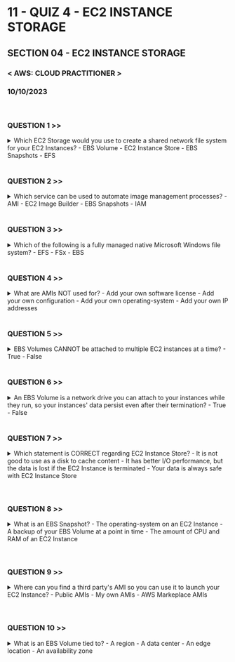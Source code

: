 # 11 - QUIZ 4 - EC2 INSTANCE STORAGE
## SECTION 04 - EC2 INSTANCE STORAGE<br>
### < AWS: CLOUD PRACTITIONER > <br>
### 10/10/2023 <br>


<br>

### QUESTION 1 >>

<details>
    <summary>
    Which EC2 Storage would you use to create a shared network file system for your EC2 Instances?
      - EBS Volume
      - EC2 Instance Store
      - EBS Snapshots
      - EFS
    </summary>
  Amazon EFS is a fully managed service that makes it easy to set up, scale, and cost-optimize file storage in the Amazon Cloud.
</details>

<br>

### QUESTION 2 >>

<details>
    <summary>
    Which service can be used to automate image management processes?
      - AMI
      - EC2 Image Builder
      - EBS Snapshots
      - IAM
    </summary>
  EC2 Image Builder is an automated pipepline for the creation, maintenance, validation, sharing and deployment of Linux or Windows images for use on AWS and on-premises
</details>

<br>

### QUESTION 3 >>

<details>
    <summary>
    Which of the following is a fully managed native Microsoft Windows file system?
      - EFS
      - FSx
      - EBS
    </summary>
  Amazon FSx makes it easy and cost effective to launch and run popular file systems that are fully managed by AWS. It comes in two offerings: FSx for Windows File Server (used for business applications), and FSx for Lustre (used for high-performance computing)
</details>

<br>


### QUESTION 4 >>

<details>
    <summary>
    What are AMIs NOT used for?
      - Add your own software license
      - Add your own configuration
      - Add your own operating-system
      - Add your own IP addresses
    </summary>
  You cannot use AMIs to add your IP addresses. IP addresses are added to an instance as you create it.
</details>

<br>

### QUESTION 5 >>

<details>
    <summary>
    EBS Volumes CANNOT be attached to multiple EC2 instances at a time?
      - True
      - False
    </summary>
  EBS Volumes can be attached to only one EC2 Instance at a time, but EC2 Instances can have multiple EBS Volumes attached to them.
</details>

<br>


### QUESTION 6 >>

<details>
    <summary>
    An EBS Volume is a network drive you can attach to your instances while they run, so your instances' data persist even after their termination?
      - True
      - False
    </summary>
  EBS Volumes allow instances' data to persist even after their termination
</details>

<br>


### QUESTION 7 >>

<details>
    <summary>
    Which statement is CORRECT regarding EC2 Instance Store?
      - It is not good to use as a disk to cache content
      - It has better I/O performance, but the data is lost if the EC2 Instance is terminated
      - Your data is always safe with EC2 Instance Store
    </summary>
  EC2 Instance Store has a better I/O performance, but data is lost if the EC2 Instance is stopped or terminated, or when the underlying disk drive fails.
</details>

<br>


<br>


### QUESTION 8 >>

<details>
    <summary>
    What is an EBS Snapshot?
      - The operating-system on an EC2 Instance
      - A backup of your EBS Volume at a point in time
      - The amount of CPU and RAM of an EC2 Instance
    </summary>
  EBS Snapshots are used to backup data on your EBS Volumes at a point in time
</details>

<br>


<br>


### QUESTION 9 >>

<details>
    <summary>
    Where can you find a third party's AMI so you can use it to launch your EC2 Instance?
      - Public AMIs
      - My own AMIs
      - AWS Markeplace AMIs
    </summary>
  You can use AWS Marketplace AMIs to use someone else's AMI
</details>

<br>


<br>


### QUESTION 10 >>

<details>
    <summary>
    What is an EBS Volume tied to?
      - A region
      - A data center
      - An edge location
      - An availability zone
    </summary>
  EBS Volumes are tied to only one availabilty zone
</details>

<br>


<br>
